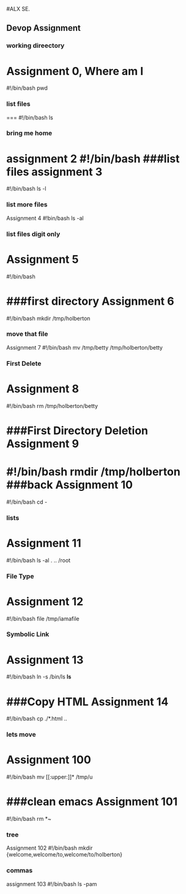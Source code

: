 #ALX SE.
## Devop Assignment
### working direectory
Assignment 0, Where am I
===
#!/bin/bash
pwd
### list files
===
#!/bin/bash
ls
### bring me home
assignment 2
#!/bin/bash
###list files
assignment  3
===
#!/bin/bash
ls -l
### list more files
Assignment 4
#!bin/bash
ls -al
### list files digit only
Assignment 5
===
#!/bin/bash

###first directory
Assignment 6
===
#!/bin/bash
mkdir /tmp/holberton

### move that file
Assignment 7
#!/bin/bash
mv /tmp/betty /tmp/holberton/betty

### First Delete
Assignment 8
===
#!/bin/bash
rm /tmp/holberton/betty

###First Directory Deletion
Assignment 9
===
#!/bin/bash
rmdir /tmp/holberton
###back
Assignment 10
===
#!/bin/bash
cd -
### lists
Assignment 11
===
#!/bin/bash
ls -al . .. /root

### File Type
Assignment 12
===
#!/bin/bash
file /tmp/iamafile

### Symbolic Link
Assignment 13
===
#!/bin/bash
ln -s /bin/ls __ls__

###Copy HTML
Assignment 14
===
#!/bin/bash
cp ./*.html ..

### lets move
Assignment 100
===
#!/bin/bash
mv [[:upper:]]* /tmp/u

###clean emacs
Assignment 101
===
#!/bin/bash
rm *~
### tree
Assignment 102
#!/bin/bash
mkdir {welcome,welcome/to,welcome/to/holberton}
### commas
assignment 103
#!/bin/bash
ls -pam
